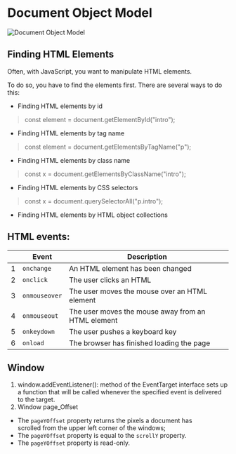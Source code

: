 # Document Object Model
![Document Object Model](https://user-images.githubusercontent.com/86301144/216903592-8b0be86e-9717-4889-b2aa-1af2d34e2157.gif)


## Finding HTML Elements

Often, with JavaScript, you want to manipulate HTML elements.

To do so, you have to find the elements first. There are several ways to do this:

-   Finding HTML elements by id 
> const element = document.getElementById("intro");

-   Finding HTML elements by tag name
> const element = document.getElementsByTagName("p");
-   Finding HTML elements by class name
> const x = document.getElementsByClassName("intro");
-   Finding HTML elements by CSS selectors
> const x = document.querySelectorAll("p.intro");
-   Finding HTML elements by HTML object collections


## HTML events:
|                |Event                       |Description                   |
|----------------|-------------------------------|-----------------------------|
|1|`onchange`           |An HTML element has been changed        |
|2          |`onclick`            |The user clicks an HTML |element           |
|3     |`onmouseover`|The user moves the mouse over an HTML element|
|4     |`onmouseout`|The user moves the mouse away from an HTML element|
|5     |`onkeydown`|  The user pushes a keyboard key|
|6 |`onload`|The browser has finished loading the page |

## Window

1. window.addEventListener(): method of the EventTarget interface sets up a function that will be called whenever the specified event is delivered to the target.
2. Window page_Offset
 - The  `pageYOffset`  property returns the pixels a document has   
   scrolled from the upper left corner of the windows; 
 - The  `pageYOffset`  property is equal to the  `scrollY`  property.
 - The  `pageYOffset`  property is read-only.
